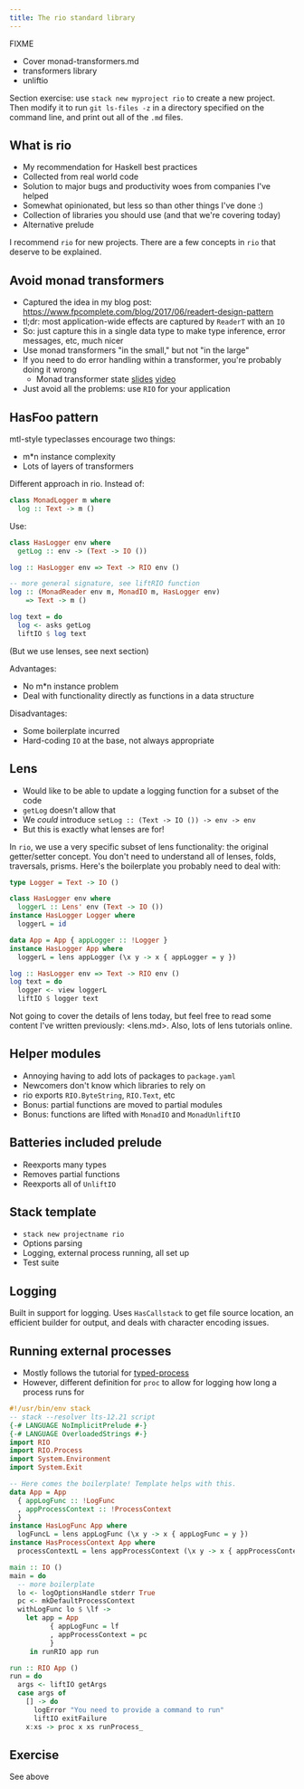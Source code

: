 ```yaml
---
title: The rio standard library
---
```


FIXME

* Cover monad-transformers.md
* transformers library
* unliftio

Section exercise: use `stack new myproject rio` to create a new
project. Then modify it to run `git ls-files -z` in a directory
specified on the command line, and print out all of the `.md` files.

## What is rio

* My recommendation for Haskell best practices
* Collected from real world code
* Solution to major bugs and productivity woes from companies I've helped
* Somewhat opinionated, but less so than other things I've done :)
* Collection of libraries you should use (and that we're covering today)
* Alternative prelude

I recommend `rio` for new projects. There are a few concepts in `rio`
that deserve to be explained.

## Avoid monad transformers

* Captured the idea in my blog post:
  <https://www.fpcomplete.com/blog/2017/06/readert-design-pattern>
* tl;dr: most application-wide effects are captured by `ReaderT` with
  an `IO`
* So: just capture this in a single data type to make type inference,
  error messages, etc, much nicer
* Use monad transformers "in the small," but not "in the large"
* If you need to do error handling within a transformer, you're
  probably doing it wrong
    * Monad transformer state
      [slides](https://www.snoyman.com/reveal/monad-transformer-state)
      [video](https://www.youtube.com/watch?v=KZIN9f9rI34)
* Just avoid all the problems: use `RIO` for your application

## HasFoo pattern

mtl-style typeclasses encourage two things:

* m*n instance complexity
* Lots of layers of transformers

Different approach in rio. Instead of:

```haskell
class MonadLogger m where
  log :: Text -> m ()
```

Use:

```haskell
class HasLogger env where
  getLog :: env -> (Text -> IO ())

log :: HasLogger env => Text -> RIO env ()

-- more general signature, see liftRIO function
log :: (MonadReader env m, MonadIO m, HasLogger env)
    => Text -> m ()

log text = do
  log <- asks getLog
  liftIO $ log text
```

(But we use lenses, see next section)

Advantages:

* No m*n instance problem
* Deal with functionality directly as functions in a data structure

Disadvantages:

* Some boilerplate incurred
* Hard-coding `IO` at the base, not always appropriate

## Lens

* Would like to be able to update a logging function for a subset of the code
* `getLog` doesn't allow that
* We _could_ introduce `setLog :: (Text -> IO ()) -> env -> env`
* But this is exactly what lenses are for!

In `rio`, we use a very specific subset of lens functionality: the
original getter/setter concept. You don't need to understand all of
lenses, folds, traversals, prisms. Here's the boilerplate you probably
need to deal with:

```haskell
type Logger = Text -> IO ()

class HasLogger env where
  loggerL :: Lens' env (Text -> IO ())
instance HasLogger Logger where
  loggerL = id

data App = App { appLogger :: !Logger }
instance HasLogger App where
  loggerL = lens appLogger (\x y -> x { appLogger = y })

log :: HasLogger env => Text -> RIO env ()
log text = do
  logger <- view loggerL
  liftIO $ logger text
```

Not going to cover the details of lens today, but feel free to read
some content I've written previously: <lens.md>. Also, lots of lens
tutorials online.

## Helper modules

* Annoying having to add lots of packages to `package.yaml`
* Newcomers don't know which libraries to rely on
* rio exports `RIO.ByteString`, `RIO.Text`, etc
* Bonus: partial functions are moved to partial modules
* Bonus: functions are lifted with `MonadIO` and `MonadUnliftIO`

## Batteries included prelude

* Reexports many types
* Removes partial functions
* Reexports all of `UnliftIO`

## Stack template

* `stack new projectname rio`
* Options parsing
* Logging, external process running, all set up
* Test suite

## Logging

Built in support for logging. Uses `HasCallstack` to get file source
location, an efficient builder for output, and deals with character
encoding issues.

## Running external processes

* Mostly follows the tutorial for
  [typed-process](https://haskell-lang.org/library/typed-process)
* However, different definition for `proc` to allow for logging how
  long a process runs for

```haskell
#!/usr/bin/env stack
-- stack --resolver lts-12.21 script
{-# LANGUAGE NoImplicitPrelude #-}
{-# LANGUAGE OverloadedStrings #-}
import RIO
import RIO.Process
import System.Environment
import System.Exit

-- Here comes the boilerplate! Template helps with this.
data App = App
  { appLogFunc :: !LogFunc
  , appProcessContext :: !ProcessContext
  }
instance HasLogFunc App where
  logFuncL = lens appLogFunc (\x y -> x { appLogFunc = y })
instance HasProcessContext App where
  processContextL = lens appProcessContext (\x y -> x { appProcessContext = y })

main :: IO ()
main = do
  -- more boilerplate
  lo <- logOptionsHandle stderr True
  pc <- mkDefaultProcessContext
  withLogFunc lo $ \lf ->
    let app = App
          { appLogFunc = lf
          , appProcessContext = pc
          }
     in runRIO app run

run :: RIO App ()
run = do
  args <- liftIO getArgs
  case args of
    [] -> do
      logError "You need to provide a command to run"
      liftIO exitFailure
    x:xs -> proc x xs runProcess_
```

## Exercise

See above
